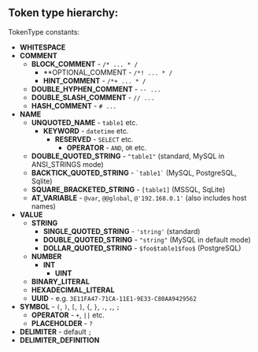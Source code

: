 
Token type hierarchy:
---------------------

TokenType constants:

- **WHITESPACE**
- **COMMENT**
    - **BLOCK_COMMENT** - `/* ... * /`
        - **OPTIONAL_COMMENT - `/*! ... * /`
        - **HINT_COMMENT** - `/*+ ... * /`
    - **DOUBLE_HYPHEN_COMMENT** - `-- ...`
    - **DOUBLE_SLASH_COMMENT** - `// ...`
    - **HASH_COMMENT** - `# ...`
- **NAME**
    - **UNQUOTED_NAME** - `table1` etc.
        - **KEYWORD** - `datetime` etc.
            - **RESERVED** - `SELECT` etc.
                - **OPERATOR** - `AND`, `OR` etc.
    - **DOUBLE_QUOTED_STRING** - `"table1"` (standard, MySQL in ANSI_STRINGS mode)
    - **BACKTICK_QUOTED_STRING** - `` `table1` `` (MySQL, PostgreSQL, Sqlite)
    - **SQUARE_BRACKETED_STRING** - `[table1]` (MSSQL, SqLite)
    - **AT_VARIABLE** - `@var`, `@@global`, `@'192.168.0.1'` (also includes host names)
- **VALUE**
    - **STRING**
        - **SINGLE_QUOTED_STRING** - `'string'` (standard)
        - **DOUBLE_QUOTED_STRING** - `"string"` (MySQL in default mode)
        * **DOLLAR_QUOTED_STRING** - `$foo$table1$foo$` (PostgreSQL)
    - **NUMBER**
        - **INT**
            - **UINT**
    - **BINARY_LITERAL**
    - **HEXADECIMAL_LITERAL**
    - **UUID** - e.g. `3E11FA47-71CA-11E1-9E33-C80AA9429562`
- **SYMBOL** - `(`, `)`, `[`, `]`, `{`, `}`, `.`, `,`, `;`
    - **OPERATOR** - `+`, `||` etc.
    - **PLACEHOLDER** - `?`
- **DELIMITER** - default `;`
- **DELIMITER_DEFINITION**
